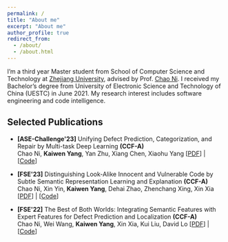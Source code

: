 ```yaml
---
permalink: /
title: "About me"
excerpt: "About me"
author_profile: true
redirect_from: 
  - /about/
  - /about.html
---
```


I’m a third year Master student from School of Computer Science and Technology at [Zhejiang University](https://www.zju.edu.cn/english/), advised by Prof. [Chao Ni](https://jacknichao.github.io/#/). I received my Bachelor’s degree from University of Electronic Science and Technology of China (UESTC) in June 2021. My research interest includes software engineering and code intelligence.


## Selected Publications
- **[ASE-Challenge'23]** Unifying Defect Prediction, Categorization, and Repair by Multi-task Deep Learning **(CCF-A)**  
Chao Ni, **Kaiwen Yang**, Yan Zhu, Xiang Chen, Xiaohu Yang   \[[PDF](https://doi.org/10.1109/ASE56229.2023.00083)\] | \[[Code](https://kwyangg.github.io/)\]

- **[FSE'23]** Distinguishing Look-Alike Innocent and Vulnerable Code by Subtle Semantic Representation Learning and Explanation **(CCF-A)**  
Chao Ni, Xin Yin, **Kaiwen Yang**, Dehai Zhao, Zhenchang Xing, Xin Xia  \[[PDF](https://doi.org/10.1145/3611643.3616358)\] | \[[Code](https://kwyangg.github.io/)\]

- **[FSE'22]** The Best of Both Worlds: Integrating Semantic Features with Expert Features for Defect Prediction and Localization **(CCF-A)**  
Chao Ni, Wei Wang, **Kaiwen Yang**, Xin Xia, Kui Liu, David Lo  \[[PDF](https://doi.org/10.1145/3540250.3549165)\] | \[[Code](https://kwyangg.github.io/)\]


<script type="text/javascript" id="clustrmaps" src="//clustrmaps.com/map_v2.js?d=QBUx2GXBM1_Ay7ST8EiOZ1CCqv_Dh6vcwbbU0n85KIg&cl=ffffff&w=a"></script>





